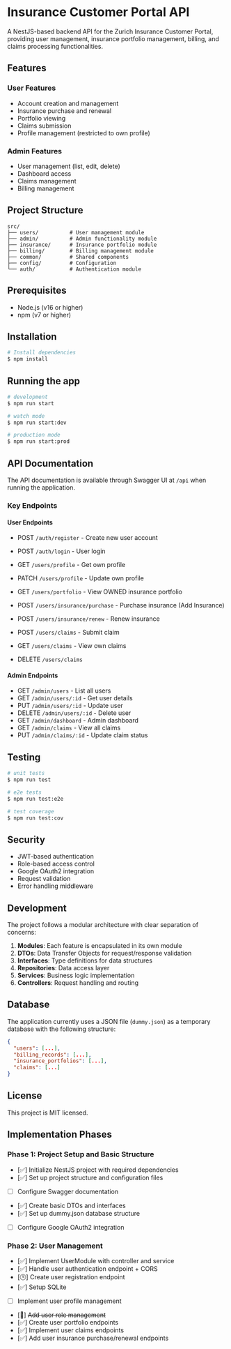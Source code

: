 # Insurance Customer Portal API

A NestJS-based backend API for the Zurich Insurance Customer Portal, providing user management, insurance portfolio management, billing, and claims processing functionalities.

## Features

### User Features
- Account creation and management
- Insurance purchase and renewal
- Portfolio viewing
- Claims submission
- Profile management (restricted to own profile)

### Admin Features
- User management (list, edit, delete)
- Dashboard access
- Claims management
- Billing management

## Project Structure

```
src/
├── users/          # User management module
├── admin/          # Admin functionality module
├── insurance/      # Insurance portfolio module
├── billing/        # Billing management module
├── common/         # Shared components
├── config/         # Configuration
└── auth/           # Authentication module
```

## Prerequisites

- Node.js (v16 or higher)
- npm (v7 or higher)

## Installation

```bash
# Install dependencies
$ npm install
```

## Running the app

```bash
# development
$ npm run start

# watch mode
$ npm run start:dev

# production mode
$ npm run start:prod
```

## API Documentation

The API documentation is available through Swagger UI at `/api` when running the application.

### Key Endpoints

#### User Endpoints
- POST `/auth/register` - Create new user account
- POST `/auth/login` - User login

- GET `/users/profile` - Get own profile
- PATCH `/users/profile` - Update own profile
- GET `/users/portfolio` - View OWNED insurance portfolio
- POST `/users/insurance/purchase` - Purchase insurance (Add Insurance)
- POST `/users/insurance/renew` - Renew insurance
- POST `/users/claims` - Submit claim
- GET `/users/claims` - View own claims
- DELETE `/users/claims`

#### Admin Endpoints
- GET `/admin/users` - List all users
- GET `/admin/users/:id` - Get user details
- PUT `/admin/users/:id` - Update user
- DELETE `/admin/users/:id` - Delete user
- GET `/admin/dashboard` - Admin dashboard
- GET `/admin/claims` - View all claims
- PUT `/admin/claims/:id` - Update claim status


## Testing

```bash
# unit tests
$ npm run test

# e2e tests
$ npm run test:e2e

# test coverage
$ npm run test:cov
```

## Security

- JWT-based authentication
- Role-based access control
- Google OAuth2 integration
- Request validation
- Error handling middleware

## Development

The project follows a modular architecture with clear separation of concerns:

1. **Modules**: Each feature is encapsulated in its own module
2. **DTOs**: Data Transfer Objects for request/response validation
3. **Interfaces**: Type definitions for data structures
4. **Repositories**: Data access layer
5. **Services**: Business logic implementation
6. **Controllers**: Request handling and routing

## Database

The application currently uses a JSON file (`dummy.json`) as a temporary database with the following structure:

```json
{
  "users": [...],
  "billing_records": [...],
  "insurance_portfolios": [...],
  "claims": [...]
}
```

## License

This project is MIT licensed.

## Implementation Phases

### Phase 1: Project Setup and Basic Structure
- [✅] Initialize NestJS project with required dependencies
- [✅] Set up project structure and configuration files
- [ ] Configure Swagger documentation
- [✅] Create basic DTOs and interfaces
- [✅] Set up dummy.json database structure
- [ ] Configure Google OAuth2 integration

### Phase 2: User Management
- [✅] Implement UserModule with controller and service
- [✅] Handle user authentication endpoint + CORS
- [🕒] Create user registration endpoint
- [✅] Setup SQLite
- [ ] Implement user profile management  
- [🚫] ~~Add user role management~~
- [✅] Create user portfolio endpoints
- [✅] Implement user claims endpoints
- [✅] Add user insurance purchase/renewal endpoints
